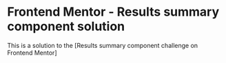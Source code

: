 # Frontend Mentor - Results summary component solution

This is a solution to the [Results summary component challenge on Frontend Mentor]
